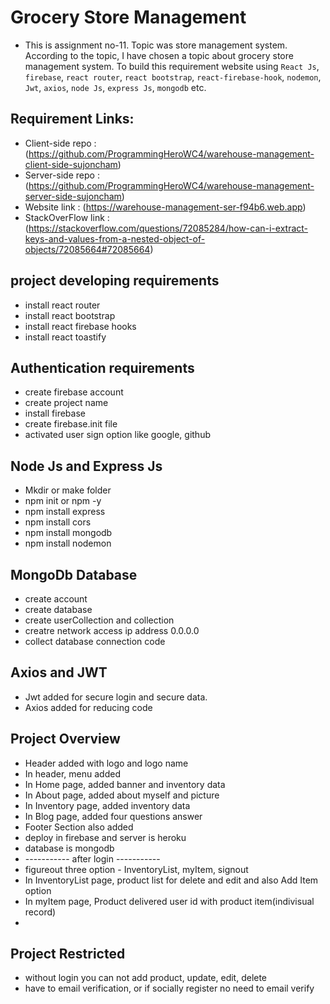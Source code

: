 # Grocery Store Management

- This is assignment no-11. Topic was store management system. According to the topic, I have chosen a topic about grocery store management system. To build this requirement website using `React Js`, `firebase`, `react router`, `react bootstrap`, `react-firebase-hook`, `nodemon`, `Jwt`, `axios`, `node Js`, `express Js`, `mongodb` etc.

## Requirement Links:

- Client-side repo : (https://github.com/ProgrammingHeroWC4/warehouse-management-client-side-sujoncham)
- Server-side repo : (https://github.com/ProgrammingHeroWC4/warehouse-management-server-side-sujoncham)
- Website link : (https://warehouse-management-ser-f94b6.web.app)
- StackOverFlow link : (https://stackoverflow.com/questions/72085284/how-can-i-extract-keys-and-values-from-a-nested-object-of-objects/72085664#72085664)

## project developing requirements

- install react router
- install react bootstrap
- install react firebase hooks
- install react toastify

## Authentication requirements

- create firebase account
- create project name
- install firebase
- create firebase.init file
- activated user sign option like google, github

## Node Js and Express Js

- Mkdir or make folder
- npm init or npm -y
- npm install express
- npm install cors
- npm install mongodb
- npm install nodemon

## MongoDb Database

- create account
- create database
- create userCollection and collection
- creatre network access ip address 0.0.0.0
- collect database connection code

## Axios and JWT

- Jwt added for secure login and secure data.
- Axios added for reducing code

## Project Overview

- Header added with logo and logo name
- In header, menu added
- In Home page, added banner and inventory data
- In About page, added about myself and picture
- In Inventory page, added inventory data
- In Blog page, added four questions answer
- Footer Section also added
- deploy in firebase and server is heroku
- database is mongodb
- ----------- after login -----------
- figureout three option - InventoryList, myItem, signout
- In InventoryList page, product list for delete and edit and also Add Item option
- In myItem page, Product delivered user id with product item(indivisual record)
-

## Project Restricted

- without login you can not add product, update, edit, delete
- have to email verification, or if socially register no need to email verify
